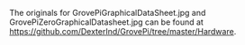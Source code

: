 The originals for GrovePiGraphicalDataSheet.jpg and
GrovePiZeroGraphicalDatasheet.jpg can be found at
https://github.com/DexterInd/GrovePi/tree/master/Hardware.
